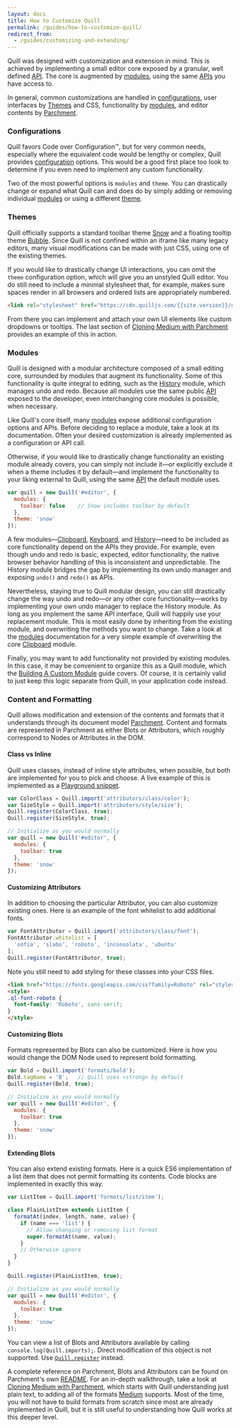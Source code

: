 ```yaml
---
layout: docs
title: How to Customize Quill
permalink: /guides/how-to-customize-quill/
redirect_from:
  - /guides/customizing-and-extending/
---
```


Quill was designed with customization and extension in mind. This is achieved by implementing a small editor core exposed by a granular, well defined [API](/docs/api/). The core is augmented by [modules](/docs/modules), using the same [APIs](/docs/api/) you have access to.

In general, common customizations are handled in [configurations](#configurations/), user interfaces by [Themes](#themes) and CSS, functionality by [modules](#modules), and editor contents by [Parchment](#content-and-formatting).


### Configurations

Quill favors Code over Configuration&trade;, but for very common needs, especially where the equivalent code would be lengthy or complex, Quill provides [configuration](/docs/configuration/) options. This would be a good first place too look to determine if you even need to implement any custom functionality.

Two of the most powerful options is `modules` and `theme`. You can drastically change or expand what Quill can and does do by simply adding or removing individual [modules](/docs/modules/) or using a different [theme](/docs/themes/).


### Themes

Quill officially supports a standard toolbar theme [Snow](/docs/themes/#snow) and a floating tooltip theme [Bubble](/docs/themes/#bubble). Since Quill is not confined within an iframe like many legacy editors, many visual modifications can be made with just CSS, using one of the existing themes.

If you would like to drastically change UI interactions, you can omit the `theme` configuration option, which will give you an unstyled Quill editor. You do still need to include a minimal stylesheet that, for example, makes sure spaces render in all browsers and ordered lists are appropriately numbered.

```html
<link rel="stylesheet" href="https://cdn.quilljs.com/{{site.version}}/quill.core.css">
```

From there you can implement and attach your own UI elements like custom dropdowns or tooltips. The last section of [Cloning Medium with Parchment](/guides/cloning-medium-with-parchment/#final-polish) provides an example of this in action.


### Modules

Quill is designed with a modular architecture composed of a small editing core, surrounded by modules that augment its functionality. Some of this functionality is quite integral to editing, such as the [History](/docs/modules/history/) module, which manages undo and redo. Because all modules use the same public [API](/docs/api/) exposed to the developer, even interchanging core modules is possible, when necessary.

Like Quill's core itself, many [modules](/docs/modules/) expose additional configuration options and APIs. Before deciding to replace a module, take a look at its documentation. Often your desired customization is already implemented as a configuration or API call.

Otherwise, if you would like to drastically change functionality an existing module already covers, you can simply not include it&mdash;or explicitly exclude it when a theme includes it by default&mdash;and implement the functionality to your liking external to Quill, using the same [API](/docs/api/) the default module uses.

```js
var quill = new Quill('#editor', {
  modules: {
    toolbar: false    // Snow includes toolbar by default
  },
  theme: 'snow'
});
```

A few modules&mdash;[Clipboard](/docs/modules/clipboard.md), [Keyboard](/docs/modules/keyboard.md), and [History](/docs/modules/history.md)&mdash;need to be included as core functionality depend on the APIs they provide. For example, even though undo and redo is basic, expected, editor functionality, the native browser behavior handling of this is inconsistent and unpredictable. The History module bridges the gap by implementing its own undo manager and exposing `undo()` and `redo()` as APIs.

Nevertheless, staying true to Quill modular design, you can still drastically change the way undo and redo&mdash;or any other core functionality&mdash;works by implementing your own undo manager to replace the History module. As long as you implement the same API interface, Quill will happily use your replacement module. This is most easily done by inheriting from the existing module, and overwriting the methods you want to change. Take a look at the [modules](/docs/modules/) documentation for a very simple example of overwriting the core [Clipboard](/docs/modules/clipboard/) module.

Finally, you may want to add functionality not provided by existing modules. In this case, it may be convenient to organize this as a Quill module, which the [Building A Custom Module](/guides/building-a-custom-module/) guide covers. Of course, it is certainly valid to just keep this logic separate from Quill, in your application code instead.


### Content and Formatting

Quill allows modification and extension of the contents and formats that it understands through its document model [Parchment](https://github.com/quilljs/parchment/). Content and formats are represented in Parchment as either Blots or Attributors, which roughly correspond to Nodes or Attributes in the DOM.

#### Class vs Inline

Quill uses classes, instead of inline style attributes, when possible, but both are implemented for you to pick and choose. A live example of this is implemented as a [Playground snippet](/playground/#class-vs-inline-style).

```js
var ColorClass = Quill.import('attributors/class/color');
var SizeStyle = Quill.import('attributors/style/size');
Quill.register(ColorClass, true);
Quill.register(SizeStyle, true);

// Initialize as you would normally
var quill = new Quill('#editor', {
  modules: {
    toolbar: true
  },
  theme: 'snow'
});
```

#### Customizing Attributors

In addition to choosing the particular Attributor, you can also customize existing ones. Here is an example of the font whitelist to add additional fonts.

```js
var FontAttributor = Quill.import('attributors/class/font');
FontAttributor.whitelist = [
  'sofia', 'slabo', 'roboto', 'inconsolata', 'ubuntu'
];
Quill.register(FontAttributor, true);
```

Note you still need to add styling for these classes into your CSS files.

```html
<link href="https://fonts.googleapis.com/css?family=Roboto" rel="stylesheet">
<style>
.ql-font-roboto {
  font-family: 'Roboto', sans-serif;
}
</style>
```

#### Customizing Blots

Formats represented by Blots can also be customized. Here is how you would change the DOM Node used to represent bold formatting.

```js
var Bold = Quill.import('formats/bold');
Bold.tagName = 'B';   // Quill uses <strong> by default
Quill.register(Bold, true);

// Initialize as you would normally
var quill = new Quill('#editor', {
  modules: {
    toolbar: true
  },
  theme: 'snow'
});
```

#### Extending Blots

You can also extend existing formats. Here is a quick ES6 implementation of a list item that does not permit formatting its contents. Code blocks are implemented in exactly this way.

```js
var ListItem = Quill.import('formats/list/item');

class PlainListItem extends ListItem {
  formatAt(index, length, name, value) {
    if (name === 'list') {
      // Allow changing or removing list format
      super.formatAt(name, value);
    }
    // Otherwise ignore
  }
}

Quill.register(PlainListItem, true);

// Initialize as you would normally
var quill = new Quill('#editor', {
  modules: {
    toolbar: true
  },
  theme: 'snow'
});
```

You can view a list of Blots and Attributors available by calling `console.log(Quill.imports);`. Direct modification of this object is not supported. Use [`Quill.register`](/docs/api/#register) instead.

A complete reference on Parchment, Blots and Attributors can be found on Parchment's own [README](https://github.com/quilljs/parchment/). For an in-depth walkthrough, take a look at [Cloning Medium with Parchment](/guides/cloning-medium-with-parchment/), which starts with Quill understanding just plain text, to adding all of the formats [Medium](https://medium.com/) supports. Most of the time, you will not have to build formats from scratch since most are already implemented in Quill, but it is still useful to understanding how Quill works at this deeper level.
